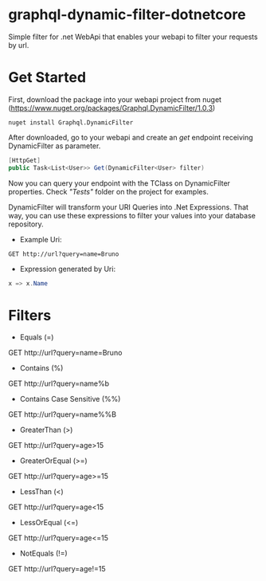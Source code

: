 # graphql-dynamic-filter-dotnetcore
Simple filter for .net WebApi that enables your webapi to filter your requests by url.


# Get Started

First, download the package into your webapi project from nuget (https://www.nuget.org/packages/Graphql.DynamicFilter/1.0.3)
```batch
nuget install Graphql.DynamicFilter
```

After downloaded, go to your webapi and create an *get* endpoint receiving DynamicFilter<TClass> as parameter.

```C#
[HttpGet]
public Task<List<User>> Get(DynamicFilter<User> filter)
```

Now you can query your endpoint with the TClass on DynamicFilter properties. Check *"Tests"* folder on the project for examples.

DynamicFilter will transform your URI Queries into .Net Expressions. That way, you can use these expressions to filter your values into your database repository.

- Example Uri:

```http
GET http://url?query=name=Bruno
```
- Expression generated by Uri:

```C#
x => x.Name
```

# Filters

- Equals (=)

GET http://url?query=name=Bruno

- Contains (%)

GET http://url?query=name%b

- Contains Case Sensitive (%%)

GET http://url?query=name%%B

- GreaterThan (>)

GET http://url?query=age>15

- GreaterOrEqual (>=)

GET http://url?query=age>=15

- LessThan (<)

GET http://url?query=age<15

- LessOrEqual (<=)

GET http://url?query=age<=15

- NotEquals (!=)

GET http://url?query=age!=15
